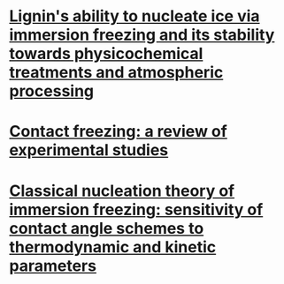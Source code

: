 # [Lignin's ability to nucleate ice via immersion freezing and its stability towards physicochemical treatments and atmospheric processing](https://acp.copernicus.org/articles/20/14509/2020/)
# [Contact freezing: a review of experimental studies](https://acp.copernicus.org/articles/13/9745/2013/)
# [Classical nucleation theory of immersion freezing: sensitivity of contact angle schemes to thermodynamic and kinetic parameters](https://acp.copernicus.org/articles/17/1713/2017/)
